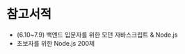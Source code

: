 <!--# 멋쟁이사자처럼 클라우드 엔지니어링 1기-->
# 참고서적 
- (6.10~7.9) 백엔드 입문자를 위한 모던 자바스크립트 & Node.js
- 초보자를 위한 Node.js 200제
